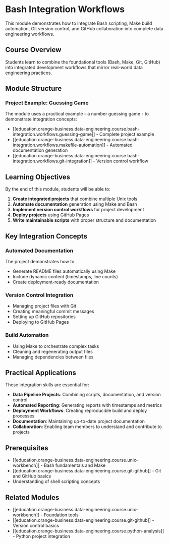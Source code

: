 # Bash Integration Workflows

This module demonstrates how to integrate Bash scripting, Make build automation, Git version control, and GitHub collaboration into complete data engineering workflows.

## Course Overview

Students learn to combine the foundational tools (Bash, Make, Git, GitHub) into integrated development workflows that mirror real-world data engineering practices.

## Module Structure

### Project Example: Guessing Game

The module uses a practical example - a number guessing game - to demonstrate integration concepts:

- [[education.orange-business.data-engineering.course.bash-integration.workflows.guessing-game]] - Complete project example
- [[education.orange-business.data-engineering.course.bash-integration.workflows.makefile-automation]] - Automated documentation generation
- [[education.orange-business.data-engineering.course.bash-integration.workflows.git-integration]] - Version control workflow

## Learning Objectives

By the end of this module, students will be able to:

1. **Create integrated projects** that combine multiple Unix tools
2. **Automate documentation** generation using Make and Bash
3. **Implement version control workflows** for project development
4. **Deploy projects** using GitHub Pages
5. **Write maintainable scripts** with proper structure and documentation

## Key Integration Concepts

### Automated Documentation

The project demonstrates how to:

- Generate README files automatically using Make
- Include dynamic content (timestamps, line counts)
- Create deployment-ready documentation

### Version Control Integration

- Managing project files with Git
- Creating meaningful commit messages
- Setting up GitHub repositories
- Deploying to GitHub Pages

### Build Automation

- Using Make to orchestrate complex tasks
- Cleaning and regenerating output files
- Managing dependencies between files

## Practical Applications

These integration skills are essential for:

- **Data Pipeline Projects**: Combining scripts, documentation, and version control
- **Automated Reporting**: Generating reports with timestamps and metrics
- **Deployment Workflows**: Creating reproducible build and deploy processes
- **Documentation**: Maintaining up-to-date project documentation
- **Collaboration**: Enabling team members to understand and contribute to projects

## Prerequisites

- [[education.orange-business.data-engineering.course.unix-workbench]] - Bash fundamentals and Make
- [[education.orange-business.data-engineering.course.git-github]] - Git and GitHub basics
- Understanding of shell scripting concepts

## Related Modules

- [[education.orange-business.data-engineering.course.unix-workbench]] - Foundation tools
- [[education.orange-business.data-engineering.course.git-github]] - Version control basics
- [[education.orange-business.data-engineering.course.python-analysis]] - Python project integration